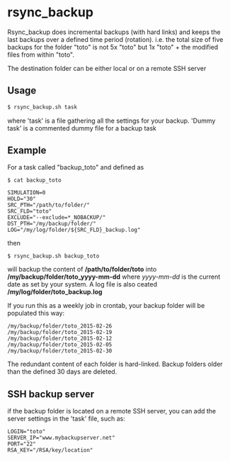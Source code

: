 # rsync_backup
Rsync_backup does incremental backups (with hard links) and keeps the last backups over a defined time period (rotation).
i.e. the total size of five backups for the folder "toto" is not 5x "toto" but 1x "toto" + the modified files from within "toto".

The destination folder can be either local or on a remote SSH server

## Usage
```sh
$ rsync_backup.sh task
```
where 'task' is a file gathering all the settings for your backup. 'Dummy task' is a commented dummy file for a backup task

## Example
For a task called "backup_toto" and defined as

	$ cat backup_toto
	
	SIMULATION=0
	HOLD="30"
	SRC_PTH="/path/to/folder/"
	SRC_FLD="toto"
	EXCLUDE="--exclude=*_NOBACKUP/"
	DST_PTH="/my/backup/folder/"
	LOG="/my/log/folder/${SRC_FLD}_backup.log"

then

	$ rsync_backup.sh backup_toto

will backup the content of **/path/to/folder/toto** into **/my/backup/folder/toto_yyyy-mm-dd** where *yyyy-mm-dd* is the current date as set by your system. A log file is also ceated **/my/log/folder/toto_backup.log** 

If you run this as a weekly job in crontab, your backup folder will be populated this way:

	/my/backup/folder/toto_2015-02-26
	/my/backup/folder/toto_2015-02-19
	/my/backup/folder/toto_2015-02-12
	/my/backup/folder/toto_2015-02-05
	/my/backup/folder/toto_2015-02-30

The redundant content of each folder is hard-linked. Backup folders older than the defined 30 days are deleted.

## SSH backup server
if the backup folder is located on a remote SSH server, you can add the server settings in the 'task' file, such as:

	LOGIN="toto"
	SERVER_IP="www.mybackupserver.net"
	PORT="22"
	RSA_KEY="/RSA/key/location"
